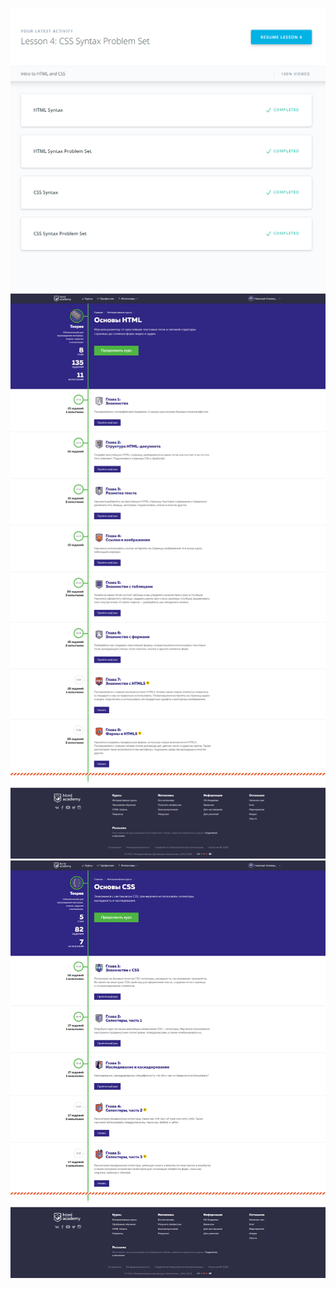 ![udacity](./udacity-html-css.png)  
![htmlacademy html](./htmlacademy-html.png)  
![htmlacademy css](./htmlacademy-css.png)  